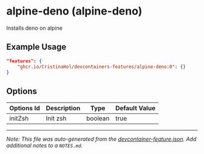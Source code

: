 
# alpine-deno (alpine-deno)

Installs deno on alpine

## Example Usage

```json
"features": {
    "ghcr.io/CristinaHol/devcontainers-features/alpine-deno:0": {}
}
```

## Options

| Options Id | Description | Type | Default Value |
|-----|-----|-----|-----|
| initZsh | Init zsh | boolean | true |



---

_Note: This file was auto-generated from the [devcontainer-feature.json](https://github.com/CristinaHol/devcontainers-features/blob/main/src/alpine-deno/devcontainer-feature.json).  Add additional notes to a `NOTES.md`._
